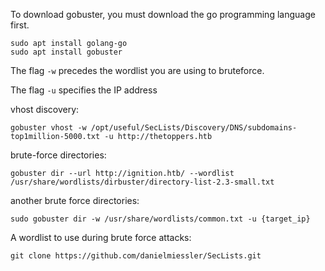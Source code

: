 To download gobuster, you must download the go programming language first.

```
sudo apt install golang-go
sudo apt install gobuster
```

The flag `-w` precedes the wordlist you are using to bruteforce.

The flag `-u` specifies the IP address

vhost discovery:
```
gobuster vhost -w /opt/useful/SecLists/Discovery/DNS/subdomains-top1million-5000.txt -u http://thetoppers.htb
```
brute-force directories:
```
gobuster dir --url http://ignition.htb/ --wordlist /usr/share/wordlists/dirbuster/directory-list-2.3-small.txt
```

another brute force directories:

```
sudo gobuster dir -w /usr/share/wordlists/common.txt -u {target_ip}
```

A wordlist to use during brute force attacks:

```
git clone https://github.com/danielmiessler/SecLists.git
```

